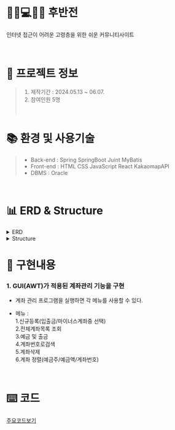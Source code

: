 # 🙎‍♀️💻🙎‍♂️ 후반전 
인터넷 접근이 어려운 고령층을 위한 쉬운 커뮤니티사이트

<br />

 # 📃 프로젝트 정보
> 1. 제작기간 : 2024.05.13 ~ 06.07.
> 2. 참여인원 5명
>
> <br />

# 📚 환경 및 사용기술

> * Back-end : Spring SpringBoot Juint MyBatis<br />
> * Front-end : HTML CSS JavaScript React KakaomapAPI<br />
> * DBMS : Oracle<br />


<br />

# 📊 ERD & Structure
<details>
<summary>ERD</summary>
<div markdown="1">

<img src="https://github.com/beetnalhee/project_secondHalf/assets/151362604/98e01b43-01ff-4fc5-a91d-41c291b568ec" width="600" height="400"/></br>

</div>
</details>

<details>
<summary>Structure</summary>
<div markdown="1">

<img src="https://github.com/beetnalhee/project_secondHalf/assets/151362604/07f6fe74-5d69-45be-b1c1-8a3eefd2a913" width="600" height="400"/></br>

</div>
</details>

# 🔑 구현내용

### 1. GUI(AWT)가 적용된 계좌관리 기능을 구현 

* 계좌 관리 프로그램을 실행하면 각 메뉴를 사용할 수 있다. 

* 메뉴 :</br>
1.신규등록(입출금/마이너스계좌중 선택)</br>
2.전체계좌목록 조회</br>
3.예금 및 출금</br>
4.계좌번호로검색</br>
5.계좌삭제</br>
6.계좌 정렬(예금주/예금액/계좌번호)</br>
<br />
      
      
# ⌨️ 코드
[주요코드보기](https://github.com/beetnalhee/AMS_GUI/blob/main/AccountFrame.java)









